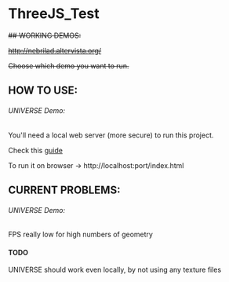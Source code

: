 # ThreeJS_Test

~~## WORKING DEMOS:~~

~~http://nebrilad.altervista.org/~~

~~Choose which demo you want to run.~~

## HOW TO USE:

  ###### UNIVERSE Demo:

  You'll need a local web server (more secure) to run this project.

  Check this [guide](https://threejs.org/docs/#manual/introduction/How-to-run-things-locally)

  To run it on browser -> http://localhost:port/index.html

## CURRENT PROBLEMS:

  ###### UNIVERSE Demo:

  FPS really low for high numbers of geometry


#### TODO

  UNIVERSE should work even locally, by not using any texture files

